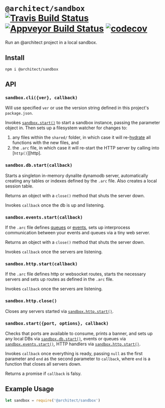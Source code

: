 # `@architect/sandbox` [![Travis Build Status](https://travis-ci.com/architect/sandbox.svg?branch=master)](https://travis-ci.com/architect/sandbox) [![Appveyor Build Status](https://ci.appveyor.com/api/projects/status/1j42wah7k1ls7xfp/branch/master?svg=true)](https://ci.appveyor.com/project/ArchitectCI/sandbox/branch/master) [![codecov](https://codecov.io/gh/architect/sandbox/branch/master/graph/badge.svg)](https://codecov.io/gh/architect/sandbox)

Run an @architect project in a local sandbox.

## Install

    npm i @architect/sandbox

## API

### `sandbox.cli({ver}, callback)`

Will use specified `ver` or use the version string defined in this project's
`package.json`.

Invokes [`sandbox.start()`][start] to start a sandbox instance, passing the parameter
object in. Then sets up a filesystem watcher for changes to:

1. any files within the `shared/` folder, in which case it will
   re-[hydrate][hydrate] all functions with the new files, and
2. the `.arc` file, in which case it will re-start the HTTP server by calling
   into [`http()`][http].

### `sandbox.db.start(callback)`

Starts a singleton in-memory dynalite dynamodb server, automatically creating any
tables or indexes defined by the `.arc` file. Also creates a local session table.

Returns an object with a `close()` method that shuts the server down.

Invokes `callback` once the db is up and listening.

### `sandbox.events.start(callback)`

If the `.arc` file defines [queues][queues] or [events][events], sets up
interprocess communication between your events and queues via a tiny web server.

Returns an object with a `close()` method that shuts the server down.

Invokes `callback` once the servers are listening.

### `sandbox.http.start(callback)`

If the `.arc` file defines http or websocket routes, starts the necessary
servers and sets up routes as defined in the `.arc` file.

Invokes `callback` once the servers are listening.

### `sandbox.http.close()`

Closes any servers started via [`sandbox.http.start()`][start].

### `sandbox.start({port, options}, callback)`

Checks that ports are available to consume, prints a banner, and sets up any
local DBs via [`sandbox.db.start()`][db], events or queues via
[`sandbox.events.start()`][events-start], HTTP handlers via
[`sandbox.http.start()`][http-start].

Invokes `callback` once everything is ready, passing `null` as the first
parameter and `end` as the second parameter to `callback`, where `end` is a
function that closes all servers down.

Returns a promise if `callback` is falsy.

## Example Usage

```javascript
let sandbox = require('@architect/sandbox')
```

[npm]: https://www.npmjs.com/package/@architect/sandbox
[cli]: #sandboxcliver-callback
[db]: #sandboxdbstartcallback
[events-start]: #sandboxeventsstart
[http-start]: #sandboxhttpstartcallback
[http-close]: #sandboxhttpclosecallback
[start]: #sandboxstartport-options-callback
[hydrate]: https://www.npmjs.com/package/@architect/hydrate
[events]: https://arc.codes/reference/events
[queues]: https://arc.codes/reference/queues
